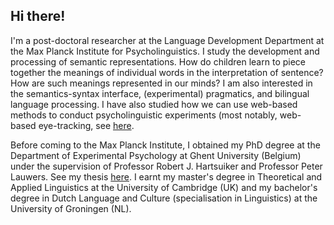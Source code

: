 ## Hi there!

I'm a post-doctoral researcher at the Language Development Department at the Max Planck Institute for Psycholinguistics. I study the development and processing of semantic representations. How do children learn to piece together the meanings of individual words in the interpretation of sentence? How are such meanings represented in our minds? I am also interested in the semantics-syntax interface, (experimental) pragmatics, and bilingual language processing. I have also studied how we can use web-based methods to conduct psycholinguistic experiments (most notably, web-based eye-tracking, see [here](https://link.springer.com/article/10.3758/s13428-022-01989-z).

Before coming to the Max Planck Institute, I obtained my PhD degree at the Department of Experimental Psychology at Ghent University  (Belgium) under the supervision of Professor Robert J. Hartsuiker and Professor Peter Lauwers. See my thesis [here](https://biblio.ugent.be/publication/8771073/file/8771111). I earnt my master's degree in Theoretical and Applied Linguistics at the University of Cambridge (UK) and my bachelor's degree in Dutch Language and Culture (specialisation in Linguistics) at the University of Groningen (NL).
